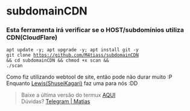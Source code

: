 # subdomainCDN
<h3>Esta ferramenta irá verificar se o HOST/subdomínios utiliza CDN(CloudFlare)</h3>

<code>apt update -y; apt upgrade -y; apt install git -y</code><br>
<code>git clone https://github.com/M4tiass/subdomainCDN && cd subdomainCDN && chmod +x scan && ./scan</code>

<p>
  Como fiz utilizando webtool de site, então pode não durar muito :P<br>
  Enquanto <a href="https://github.com/Lewizh11">Lewis(ShuseiKagari)</a> faz uma para nós :DD
</p>

<blockquote>
  <p>Baixe a última versão do termux <a href="https://f-droid.org/en/packages/com.termux">AQUI</a><br>Dúvidas? <a href="https://t.me/medroso">Telegram | Matias</a></p>
</blockquote>
